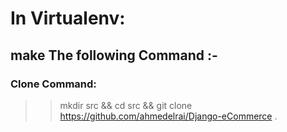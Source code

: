 # In Virtualenv:
## make The following Command :-
### Clone Command:
>> mkdir src && cd src &&  git clone https://github.com/ahmedelrai/Django-eCommerce .
 
